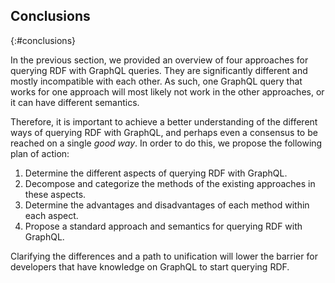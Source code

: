 ## Conclusions
{:#conclusions}

In the previous section, we provided an overview of four approaches for querying RDF with GraphQL queries.
They are significantly different and mostly incompatible with each other.
As such, one GraphQL query that works for one approach
will most likely not work in the other approaches,
or it can have different semantics.

Therefore, it is important to achieve a better understanding of the different ways of querying RDF with GraphQL,
and perhaps even a consensus to be reached on a single _good way_.
In order to do this, we propose the following plan of action:

1. Determine the different aspects of querying RDF with GraphQL.
2. Decompose and categorize the methods of the existing approaches in these aspects.
3. Determine the advantages and disadvantages of each method within each aspect.
4. Propose a standard approach and semantics for querying RDF with GraphQL.

Clarifying the differences and a path to unification will
lower the barrier for developers that have knowledge on GraphQL to start querying RDF.
